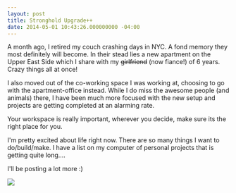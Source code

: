 ```yaml
---
layout: post
title: Stronghold Upgrade++
date: 2014-05-01 10:43:26.000000000 -04:00
---
```

A month ago, I retired my couch crashing days in NYC. A fond memory they most definitely will become. In their stead lies a new apartment on the Upper East Side which I share with my ~~girlfriend~~ (now fiance!) of 6 years. Crazy things all at once!

I also moved out of the co-working space I was working at, choosing to go with the apartment-office instead. While I do miss the awesome people (and animals) there, I have been much more focused with the new setup and projects are getting completed at an alarming rate.

Your workspace is really important, wherever you decide, make sure its the right place for you.

I'm pretty excited about life right now. There are so many things I want to do/build/make. I have a list on my computer of personal projects that is getting quite long....

I'll be posting a lot more :)


![](https://dl.dropboxusercontent.com/u/255297/portfolio/ghost/images/2014/May/buckLumberOffice.jpg)
